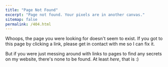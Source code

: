 ```yaml
---
title: "Page Not Found"
excerpt: "Page not found. Your pixels are in another canvas."
sitemap: false
permalink: /404.html
---
```


Whoops, the page you were looking for doesn't seem to exist. If you got to this page by clicking a link, please get in contact with me so I can fix it. 

But if you were just messing around with links to pages to find any 
secrets on my website, there's none to be found. At least *here*, that is :)